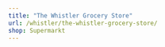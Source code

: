 ```yaml
---
title: "The Whistler Grocery Store"
url: /whistler/the-whistler-grocery-store/
shop: Supermarkt
---
```

